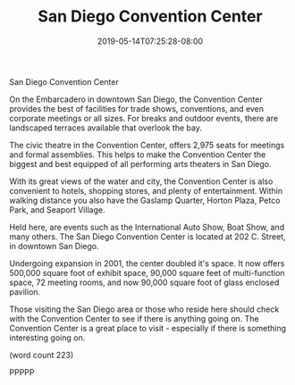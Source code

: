 ﻿---
title: "San Diego Convention Center"
date: 2019-05-14T07:25:28-08:00
description: "short articles Tips for Web Success"
featured_image: "/images/short articles.jpg"
tags: ["short articles"]
---

San Diego Convention Center

On the Embarcadero in downtown San Diego, the 
Convention Center provides the best of facilities
for trade shows, conventions, and even corporate
meetings or all sizes.  For breaks and outdoor
events, there are landscaped terraces available
that overlook the bay.

The civic theatre in the Convention Center, offers
2,975 seats for meetings and formal assemblies.  This
helps to make the Convention Center the biggest and 
best equipped of all performing arts theaters in
San Diego.

With its great views of the water and city, the 
Convention Center is also convenient to hotels, 
shopping stores, and plenty of entertainment.  Within
walking distance you also have the Gaslamp Quarter,
Horton Plaza, Petco Park, and Seaport Village.

Held here, are events such as the International 
Auto Show, Boat Show, and many others.  The San Diego
Convention Center is located at 202 C. Street, in
downtown San Diego.

Undergoing expansion in 2001, the center doubled
it's space.  It now offers 500,000 square foot of
exhibit space, 90,000 square feet of multi-function
space, 72 meeting rooms, and now 90,000 square foot
of glass enclosed pavilion.

Those visiting the San Diego area or those who reside
here should check with the Convention Center to see
if there is anything going on.  The Convention Center
is a great place to visit - especially if there is 
something interesting going on.

(word count 223)

PPPPP
